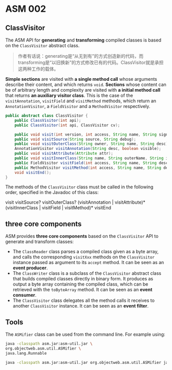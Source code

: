 # ASM 002

## ClassVisitor

The ASM API for **generating** and **transforming** compiled classes is based on the `ClassVisitor` abstract class.

> 作者有话说：generating是“从无到有”的方式创造新的代码，而transforming是“以旧换新”的方式修改已有的代码。ClassVisitor就是承担这两种工作的载体。

**Simple sections** are visited with **a single method call** whose arguments describe their content, and which returns `void`. **Sections** whose content can be of arbitrary length and complexity are visited with **a initial method call** that returns **an auxiliary visitor class**. This is the case of the `visitAnnotation`, `visitField` and `visitMethod` methods, which return an `AnnotationVisitor`, a `FieldVisitor` and a `MethodVisitor` respectively.

```java
public abstract class ClassVisitor {
    public ClassVisitor(int api);
    public ClassVisitor(int api, ClassVisitor cv);

    public void visit(int version, int access, String name, String signature, String superName, String[] interfaces);
    public void visitSource(String source, String debug);
    public void visitOuterClass(String owner, String name, String desc);
    AnnotationVisitor visitAnnotation(String desc, boolean visible);
    public void visitAttribute(Attribute attr);
    public void visitInnerClass(String name, String outerName, String innerName, int access);
    public FieldVisitor visitField(int access, String name, String desc, String signature, Object value);
    public MethodVisitor visitMethod(int access, String name, String desc, String signature, String[] exceptions);
    void visitEnd();
}
```

The methods of the `ClassVisitor` class must be called in the following order, specified in the Javadoc of this class:

visit visitSource? visitOuterClass? (visitAnnotation | visitAttribute)* (visitInnerClass | visitField | visitMethod)* visitEnd

## three core components

ASM provides **three core components** based on the `ClassVisitor` API to generate and transform classes:

- The `ClassReader` class parses a compiled class given as a byte array, and calls the corresponding `visitXxx` methods on the `ClassVisitor` instance passed as argument to its `accept` method. It can be seen as an **event producer**.
- The `ClassWriter` class is a subclass of the `ClassVisitor` abstract class that builds compiled classes directly in binary form. It produces as output a byte array containing the compiled class, which can be retrieved with the `toByteArray` method. It can be seen as an **event consumer**.
- The `ClassVisitor` class delegates all the method calls it receives to another `ClassVisitor` instance. It can be seen as an **event filter**.

## Tools

The `ASMifier` class can be used from the command line. For example using:

```bash
java -classpath asm.jar:asm-util.jar \
org.objectweb.asm.util.ASMifier \
java.lang.Runnable

java -classpath asm.jar:asm-util.jar org.objectweb.asm.util.ASMifier java.lang.Runnable
```
